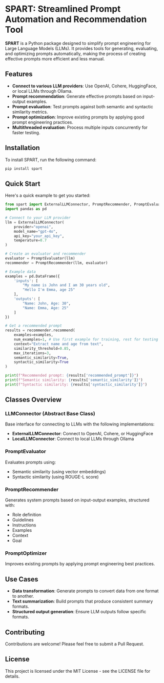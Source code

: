 # SPART: Streamlined Prompt Automation and Recommendation Tool

**SPART** is a Python package designed to simplify prompt engineering for Large Language Models (LLMs). It provides tools for generating, evaluating, and optimizing prompts automatically, making the process of creating effective prompts more efficient and less manual.

## Features

- **Connect to various LLM providers**: Use OpenAI, Cohere, HuggingFace, or local LLMs through Ollama.
- **Prompt recommendation**: Generate effective prompts based on input-output examples.
- **Prompt evaluation**: Test prompts against both semantic and syntactic similarity metrics.
- **Prompt optimization**: Improve existing prompts by applying good prompt engineering practices.
- **Multithreaded evaluation**: Process multiple inputs concurrently for faster testing.

## Installation

To install SPART, run the following command:

```bash
pip install spart
```

## Quick Start

Here's a quick example to get you started:

```python
from spart import ExternalLLMConnector, PromptRecommender, PromptEvaluator
import pandas as pd

# Connect to your LLM provider
llm = ExternalLLMConnector(
    provider="openai",
    model_name="gpt-4o",
    api_key="your_api_key",
    temperature=0.7
)

# Create an evaluator and recommender
evaluator = PromptEvaluator(llm)
recommender = PromptRecommender(llm, evaluator)

# Example data
examples = pd.DataFrame({
    'inputs': [
        "My name is John and I am 30 years old",
        "Hello I'm Emma, age 25"
    ],
    'outputs': [
        "Name: John, Age: 30",
        "Name: Emma, Age: 25"
    ]
})

# Get a recommended prompt
results = recommender.recommend(
    examples=examples,
    num_examples=1, # Use first example for training, rest for testing
    context="Extract name and age from text",
    similarity_threshold=0.85,
    max_iterations=3,
    semantic_similarity=True,
    syntactic_similarity=True
)

print(f"Recommended prompt: {results['recommended_prompt']}")
print(f"Semantic similarity: {results['semantic_similarity']}")
print(f"Syntactic similarity: {results['syntactic_similarity']}")
```

## Classes Overview

### LLMConnector (Abstract Base Class)
Base interface for connecting to LLMs with the following implementations:
- **ExternalLLMConnector**: Connect to OpenAI, Cohere, or HuggingFace
- **LocalLLMConnector**: Connect to local LLMs through Ollama

### PromptEvaluator
Evaluates prompts using:
- Semantic similarity (using vector embeddings)
- Syntactic similarity (using ROUGE-L score)

### PromptRecommender
Generates system prompts based on input-output examples, structured with:
- Role definition
- Guidelines
- Instructions
- Examples
- Context
- Goal

### PromptOptimizer
Improves existing prompts by applying prompt engineering best practices.

## Use Cases

- **Data transformation**: Generate prompts to convert data from one format to another.
- **Text summarization**: Build prompts that produce consistent summary formats.
- **Structured output generation**: Ensure LLM outputs follow specific formats.

## Contributing

Contributions are welcome! Please feel free to submit a Pull Request.

## License

This project is licensed under the MIT License - see the LICENSE file for details.

